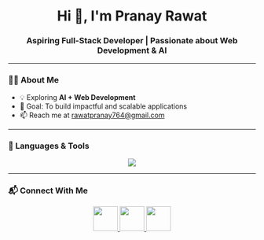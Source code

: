 <h1 align="center">Hi 👋, I'm Pranay Rawat</h1>
<h3 align="center">Aspiring Full-Stack Developer | Passionate about Web Development & AI</h3>

---

### 👨‍💻 About Me

- 💡 Exploring **AI + Web Development**  
- 🎯 Goal: To build impactful and scalable applications  
- 📫 Reach me at rawatpranay764@gmail.com


---

### 🚀 Languages & Tools
<p align="center">
  <img src="https://skillicons.dev/icons?i=html,css,js,ts,react,nextjs,nodejs,express,supabase,cpp,git,github,vscode,figma" />
</p>




---

### 📬 Connect With Me
<p align="center">
  <a href="https://linkedin.com/in/your-linkedin" target="_blank">
    <img src="https://skillicons.dev/icons?i=linkedin" height="50" />
  </a>
  <a href="https://github.com/pranayrawat34" target="_blank">
    <img src="https://skillicons.dev/icons?i=github" height="50" />
  </a>
  <a href="mailto:your-email@gmail.com" target="_blank">
    <img src="https://skillicons.dev/icons?i=gmail" height="50" />
  </a>
</p>
